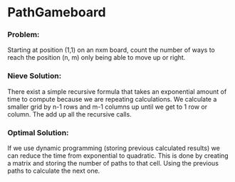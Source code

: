 # PathGameboard

### Problem: 
Starting at position (1,1) on an nxm board, count the number of ways to reach the position (n, m) only being able to move up or right.

### Nieve Solution:

There exist a simple recursive formula that takes an exponential amount of time to compute because we are repeating calculations. We calculate a smaller grid by n-1 rows and m-1 columns up until we get to 1 row or column. The add up all the recursive calls. 

### Optimal Solution:

If we use dynamic programming (storing previous calculated results) we can reduce the time from exponential to quadratic. This is done by creating a matrix and storing the number of paths to that cell. Using the previous paths to calculate the next one.

